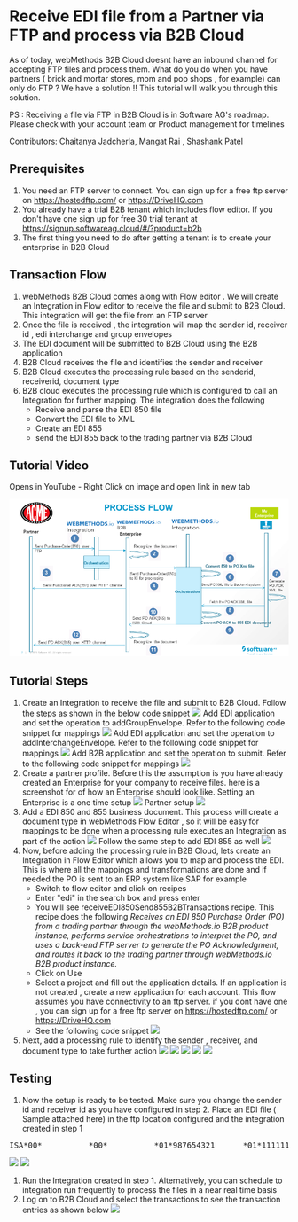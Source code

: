 # Receive EDI file from a Partner via FTP and process via B2B Cloud

As of today, webMethods B2B Cloud doesnt have an inbound channel for accepting FTP files and process them. What do you do when you have partners ( brick and mortar stores, mom and pop shops , for example) can only do FTP ? We have a solution !! This tutorial will walk you through this solution. 

PS : Receiving a file via FTP in B2B Cloud  is in Software AG's roadmap. Please check with your account team or Product management for timelines

Contributors: Chaitanya Jadcherla, Mangat Rai , Shashank Patel

## Prerequisites
1. You need an FTP server to connect. You can sign up for a free ftp server on https://hostedftp.com/ or https://DriveHQ.com
1. You already have a trial B2B tenant which includes flow editor. If you don't have one sign up for free 30 trial tenant at https://signup.softwareag.cloud/#/?product=b2b
1. The first thing you need to do after getting a tenant is to create your enterprise in B2B Cloud

## Transaction Flow
1.  webMethods B2B Cloud comes along with Flow editor . We will create an Integration in Flow editor to receive the file and submit to B2B Cloud. This integration will get the file from an FTP server
1.  Once the file is received , the integration will map the sender id, receiver id , edi interchange and group envelopes
1.  The EDI document will be submitted to B2B Cloud using the B2B application
1.  B2B Cloud receives the file and identifies the sender and receiver 
1.  B2B Cloud executes the processing rule based on the senderid, receiverid, document type
1. B2B cloud executes the processing rule which is configured to call an Integration for further mapping. The integration does the following
	- Receive and parse the EDI 850 file
	- Convert the EDI file to XML
	- Create an EDI 855
	- send the EDI 855 back to the trading partner via B2B Cloud
## Tutorial Video
Opens in YouTube - Right Click on image and open link in new tab

[![Alt text](images/EDI-FTP.png)](https://youtu.be/TDbUTuhfE9M)

	
## Tutorial Steps
1. Create an Integration to receive the file and submit to B2B Cloud. Follow the steps as shown in the below code snippet
![](https://github.com/krishnajc/webmethods-b2b-examples/blob/master/receive-edi-ftp/images/receiveFTPFile.png)
	 Add EDI application and set the operation to addGroupEnvelope. Refer to the following code snippet for mappings
![](https://github.com/krishnajc/webmethods-b2b-examples/blob/master/receive-edi-ftp/images/mapaddgroupenvelopeinput.png)
	Add EDI application and set the operation to addInterchangeEnvelope. Refer to the following code snippet for mappings
![](https://github.com/krishnajc/webmethods-b2b-examples/blob/master/receive-edi-ftp/images/mapInterchangeenvelopeinput.png)
	Add B2B application and set the operation to submit. Refer to the following code snippet for mappings
![](https://github.com/krishnajc/webmethods-b2b-examples/blob/master/receive-edi-ftp/images/mapB2BSubmitinput.png)
1. Create a partner profile. Before this the assumption is you have already created an Enterprise for your company to receive files. here is a screenshot for of how an Enterprise should look like. Setting an Enterprise is a one time setup
![](https://github.com/krishnajc/webmethods-b2b-examples/blob/master/receive-edi-ftp/images/enterprise.png)
Partner setup 
![](https://github.com/krishnajc/webmethods-b2b-examples/blob/master/receive-edi-ftp/images/addpartner.png)
1. Add a EDI 850 and 855 business document. This process will create a document type in webMethods Flow Editor , so it will be easy for mappings to be done when a processing rule executes an Integration as part of the action
![](https://github.com/krishnajc/webmethods-b2b-examples/blob/master/receive-edi-ftp/images/addbusinessdocument.png)
Follow the same step to add EDI 855 as well
![](https://github.com/krishnajc/webmethods-b2b-examples/blob/master/receive-edi-ftp/images/addEDI850.png)
1. Now, before adding the processing rule in B2B Cloud, lets create an Integration in Flow Editor which allows you to map and process the EDI. This is where all the mappings and transformations are done and if needed the PO is sent to an ERP system like SAP for example
	- Switch to flow editor and click on recipes
	- Enter "edi" in the search box and press enter
	- You will see receiveEDI850Send855B2BTransactions recipe. This recipe does the following
*Receives an EDI 850 Purchase Order (PO) from a trading partner through the webMethods.io B2B product instance, performs service orchestrations to interpret the PO, and uses a back-end FTP server to generate the PO Acknowledgment, and routes it back to the trading partner through webMethods.io B2B product instance.*
	- Click on Use
	- Select a project and fill out the application details. If an application is not created , create a new application for each account. This flow assumes you have connectivity to an ftp server. if you dont have one , you can sign up for a free ftp server on https://hostedftp.com/ or https://DriveHQ.com
	- See the following code snippet
![](https://github.com/krishnajc/webmethods-b2b-examples/blob/master/receive-edi-ftp/images/recipe.png)
1. Next, add a processing rule to identify the sender , receiver, and document type to take further action
![](https://github.com/krishnajc/webmethods-b2b-examples/blob/master/receive-edi-ftp/images/processingRule.png)
![](https://github.com/krishnajc/webmethods-b2b-examples/blob/master/receive-edi-ftp/images/addProcessingrule1.png)
![](https://github.com/krishnajc/webmethods-b2b-examples/blob/master/receive-edi-ftp/images/addProcessingrule2.png)
![](https://github.com/krishnajc/webmethods-b2b-examples/blob/master/receive-edi-ftp/images/addProcessingrule3.png)
![](https://github.com/krishnajc/webmethods-b2b-examples/blob/master/receive-edi-ftp/images/addProcessingrule4.png)
## Testing

1. Now the setup is ready to be tested. Make sure you change the sender id and receiver id as you have configured in step 2.
Place an EDI file ( Sample attached here) in the ftp location configured and the integration created in step 1

<pre>ISA*00*          *00*          *01*987654321      *01*111111111      *161013*1141*U*00200*000000001*0*T*:! GS*PO*4405197800*999999999*20101127*1719*1421*X*004010! ST*850*00010! BEG*01*BK*08292233294**20101127*610385385! REF*DP*038! REF*PS*R! ITD*14*3*2**45**46! DTM*002*20101214! PKG*F*68***PALLETIZE SHIPMENT! PKG*F*66***REGULAR! TD5*A*92*P3**SEE XYZ RETAIL ROUTING GUIDE! N1*ST*XYZ RETAIL*9*0003947268292! N3*31875 SOLON RD! N4*SOLON*OH*44139! PO1*1*120*EA*9.25*TE*CB*065322-117*PR*RO*VN*AB3542! PID*F****SMALL WIDGET! PO4*4*4*EA*PLT94**3*LR*15*CT! PO1*2*220*EA*13.79*TE*CB*066850-116*PR*RO*VN*RD5322! PID*F****MEDIUM WIDGET! PO4*2*2*EA! PO1*3*126*EA*10.99*TE*CB*060733-110*PR*RO*VN*XY5266! PID*F****LARGE WIDGET! PO4*6*1*EA*PLT94**3*LR*12*CT! PO1*4*76*EA*4.35*TE*CB*065308-116*PR*RO*VN*VX2332! PID*F****NANO WIDGET! PO4*4*4*EA*PLT94**6*LR*19*CT! PO1*5*72*EA*7.5*TE*CB*065374-118*PR*RO*VN*RV0524! PID*F****BLUE WIDGET! PO4*4*4*EA! PO1*6*696*EA*9.55*TE*CB*067504-118*PR*RO*VN*DX1875! PID*F****ORANGE WIDGET! PO4*6*6*EA*PLT94**3*LR*10*CT! CTT*6! AMT*1*13045.94! SE*33*00010! GE*1*1421! IEA*1*000000001!</pre>
![](https://github.com/krishnajc/webmethods-b2b-examples/blob/master/receive-edi-ftp/images/ftpplacefile.png)
![](https://github.com/krishnajc/webmethods-b2b-examples/blob/master/receive-edi-ftp/images/ftp850855.png)
1.  Run the Integration created in step 1. Alternatively, you can schedule to integration run frequently to process the files in a near real time basis
1. Log on to B2B Cloud and select the transactions to see the transaction entries as shown below
![](https://github.com/krishnajc/webmethods-b2b-examples/blob/master/receive-edi-ftp/images/b2btransactions.png)





